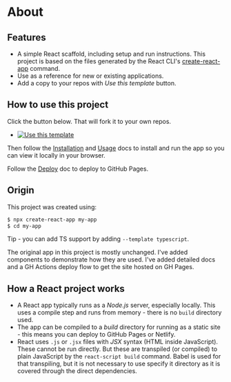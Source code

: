 # About


## Features

- A simple React scaffold, including setup and run instructions. This project is based on the files generated by the React CLI's [create-react-app](#create-a-fresh-project) command.
- Use as a reference for new or existing applications.
- Add a copy to your repos with _Use this template_ button.


## How to use this project

Click the button below. That will fork it to your own repos.

- [![Use this template](https://img.shields.io/badge/Generate-Use_this_template-2ea44f?style=for-the-badge)](https://github.com/Samuelrajasingh/react-sample-cicd/generate)

Then follow the [Installation](/docs/installation.md) and [Usage](/docs/usage.md) docs to install and run the app so you can view it locally in your browser.

Follow the [Deploy](/docs/deploy.md) doc to deploy to GitHub Pages.


## Origin

This project was created using:

```sh
$ npx create-react-app my-app
$ cd my-app
```

Tip - you can add TS support by adding `--template typescript`.

The original app in this project is mostly unchanged. I've added components to demonstrate how they are used. I've added detailed docs and a GH Actions deploy flow to get the site hosted on GH Pages.


## How a React project works

- A React app typically runs as a _Node.js_ server, especially locally. This uses a compile step and runs from memory - there is no `build` directory used.
- The app can be compiled to a _build_ directory for running as a static site - this means you can deploy to GitHub Pages or Netlify.
- React uses `.js` or `.jsx` files with _JSX_ syntax (HTML inside JavaScript). These cannot be run directly. But these are transpiled (or compiled) to plain JavaScript by the `react-script build` command. Babel is used for that transpiling, but it is not necessary to use specify it directory as it is covered through the direct dependencies.


